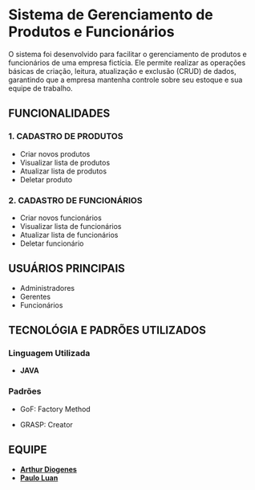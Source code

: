 # Sistema de Gerenciamento de Produtos e Funcionários

O sistema foi desenvolvido para facilitar o gerenciamento de produtos e funcionários de uma empresa fictícia. Ele permite realizar as operações básicas de criação, leitura, atualização e exclusão (CRUD) de dados, garantindo que a empresa mantenha controle sobre seu estoque e sua equipe de trabalho.

## FUNCIONALIDADES

### 1. CADASTRO DE PRODUTOS

- Criar novos produtos
- Visualizar lista de produtos 
- Atualizar lista de produtos
- Deletar produto

### 2. CADASTRO DE FUNCIONÁRIOS

- Criar novos funcionários
- Visualizar lista de funcionários
- Atualizar lista de funcionários
- Deletar funcionário 

## USUÁRIOS PRINCIPAIS

- Administradores
- Gerentes
- Funcionários

## TECNOLÓGIA E PADRÕES UTILIZADOS

### Linguagem Utilizada 

- **JAVA**

### Padrões

- GoF: Factory Method 

- GRASP: Creator


## EQUIPE

- [**Arthur Diogenes**](https://github.com/ArthurDiogenes)
- [**Paulo Luan**](https://github.com/luannpl)

